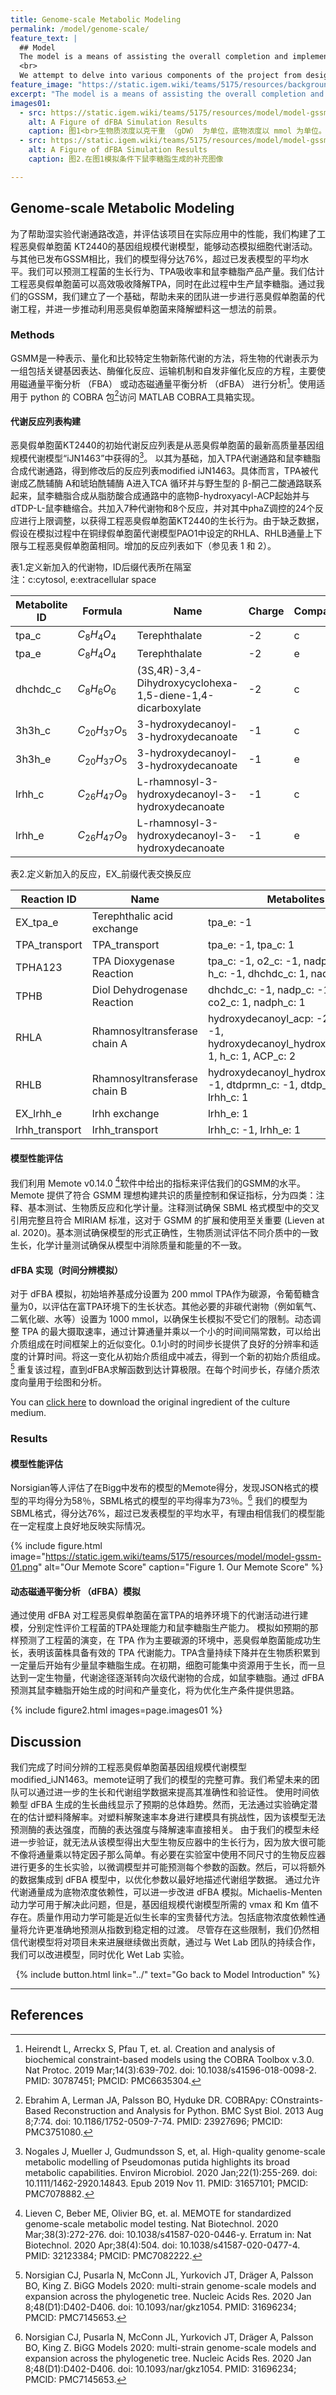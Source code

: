 ```yaml
---
title: Genome-scale Metabolic Modeling
permalink: /model/genome-scale/
feature_text: |
  ## Model
  The model is a means of assisting the overall completion and implementation of a project through computational methods.
  <br>
  We attempt to delve into various components of the project from design to implementation for model construction and computation.
feature_image: "https://static.igem.wiki/teams/5175/resources/background/bg-model.jpg"
excerpt: "The model is a means of assisting the overall completion and implementation of a project through computational methods."
images01:
  - src: https://static.igem.wiki/teams/5175/resources/model/model-gssm-02.png
    alt: A Figure of dFBA Simulation Results
    caption: 图1<br>生物质浓度以克干重 （gDW） 为单位，底物浓度以 mmol 为单位。<br>模拟开始时，菌株的初始生物量为 0.1 gDW，鼠李糖脂由于生成量过少难以辨别，补充见图2
  - src: https://static.igem.wiki/teams/5175/resources/model/model-gssm-03.png
    alt: A Figure of dFBA Simulation Results
    caption: 图2.在图1模拟条件下鼠李糖脂生成的补充图像

---
```


## Genome-scale Metabolic Modeling

为了帮助湿实验代谢通路改造，并评估该项目在实际应用中的性能，我们构建了工程恶臭假单胞菌 KT2440的基因组规模代谢模型，能够动态模拟细胞代谢活动。与其他已发布GSSM相比，我们的模型得分达76%，超过已发表模型的平均水平。我们可以预测工程菌的生长行为、TPA吸收率和鼠李糖脂产品产量。我们估计工程恶臭假单胞菌可以高效吸收降解TPA，同时在此过程中生产鼠李糖脂。通过我们的GSSM，我们建立了一个基础，帮助未来的团队进一步进行恶臭假单胞菌的代谢工程，并进一步推动利用恶臭假单胞菌来降解塑料这一想法的前景。

### Methods

GSMM是一种表示、量化和比较特定生物新陈代谢的方法，将生物的代谢表示为一组包括关键基因表达、酶催化反应、运输机制和自发非催化反应的方程，主要使用磁通量平衡分析 （FBA） 或动态磁通量平衡分析 （dFBA） 进行分析[^1]。使用适用于 python 的 COBRA 包[^2]访问 MATLAB COBRA工具箱实现。

#### 代谢反应列表构建

 恶臭假单胞菌KT2440的初始代谢反应列表是从恶臭假单胞菌的最新高质量基因组规模代谢模型“iJN1463”中获得的[^3]。 以其为基础，加入TPA代谢通路和鼠李糖脂合成代谢通路，得到修改后的反应列表modified iJN1463。具体而言，TPA被代谢成乙酰辅酶 A和琥珀酰辅酶 A进入TCA 循环并与野生型的 β-酮己二酸通路联系起来，鼠李糖脂合成从脂肪酸合成通路中的底物β-hydroxyacyl-ACP起始并与dTDP-L-鼠李糖缩合。共加入7种代谢物和8个反应，并对其中phaZ调控的24个反应进行上限调整，以获得工程恶臭假单胞菌KT2440的生长行为。由于缺乏数据，假设在模拟过程中在铜绿假单胞菌代谢模型PAO1中设定的RHLA、RHLB通量上下限与工程恶臭假单胞菌相同。增加的反应列表如下（参见表 1 和 2）。

 <figcaption class="caption table_caption">表1.定义新加入的代谢物，ID后缀代表所在隔室<br>注：c:cytosol, e:extracellular space</figcaption>

 | Metabolite ID | Formula  | Name                                                       | Charge | Compartment |
| ------------- | -------- | ---------------------------------------------------------- | ------ | ----------- |
| tpa_c         | $C_8H_4O_4$   | Terephthalate                                              | -2     | c           |
| tpa_e         | $C_8H_4O_4$   | Terephthalate                                              | -2     | e           |
| dhchdc_c      | $C_8H_6O_6$   | (3S,4R)-3,4-Dihydroxycyclohexa-1,5-diene-1,4-dicarboxylate | -2     | c           |
| 3h3h_c        | $C_{20}H_{37}O_5$ | 3-hydroxydecanoyl-3-hydroxydecanoate                       | -1     | c           |
| 3h3h_e        | $C_{20}H_{37}O_5$ | 3-hydroxydecanoyl-3-hydroxydecanoate                       | -1     | e           |
| lrhh_c        | $C_{26}H_{47}O_9$ | L-rhamnosyl-3-hydroxydecanoyl-3-hydroxydecanoate           | -1     | c           |
| lrhh_e        | $C_{26}H_{47}O_9$ | L-rhamnosyl-3-hydroxydecanoyl-3-hydroxydecanoate           | -1     | e           |

<figcaption class="caption table_caption">表2.定义新加入的反应，EX_前缀代表交换反应 </figcaption>

| Reaction ID    | Name                         | Metabolites                                                  |
| -------------- | ---------------------------- | ------------------------------------------------------------ |
| EX_tpa_e       | Terephthalic acid exchange   | tpa_e: -1                                                    |
| TPA_transport  | TPA_transport                | tpa_e: -1, tpa_c: 1                                          |
| TPHA123        | TPA Dioxygenase Reaction     | tpa_c: -1, o2_c: -1, nadph_c: -1, h_c:  -1, dhchdc_c: 1, nadp_c: 1 |
| TPHB           | Diol Dehydrogenase Reaction  | dhchdc_c: -1, nadp_c: -1, dhbz_c: 1,  co2_c: 1, nadph_c: 1   |
| RHLA           | Rhamnosyltransferase chain A | hydroxydecanoyl_acp: -2, h2o_c: -1,  hydroxydecanoyl_hydroxydecanoate: 1, h_c: 1, ACP_c: 2 |
| RHLB           | Rhamnosyltransferase chain B | hydroxydecanoyl_hydroxydecanoate: -1,  dtdprmn_c: -1, dtdp_c: 1, h_c: 1, lrhh_c: 1 |
| EX_lrhh_e      | lrhh exchange                | lrhh_e: 1                                                    |
| lrhh_transport | lrhh_transport               | lrhh_c: -1, lrhh_e: 1                                        |

#### 模型性能评估

我们利用 Memote v0.14.0 [^4]软件中给出的指标来评估我们的GSMM的水平。Memote 提供了符合 GSMM 理想构建共识的质量控制和保证指标，分为四类：注释、基本测试、生物质反应和化学计量。注释测试确保 SBML 格式模型中的交叉引用完整且符合 MIRIAM 标准，这对于 GSMM 的扩展和使用至关重要 (Lieven at al. 2020)。基本测试确保模型的形式正确性，生物质测试评估不同介质中的一致生长，化学计量测试确保从模型中消除质量和能量的不一致。

#### dFBA 实现（时间分辨模拟）

对于 dFBA 模拟，初始培养基成分设置为 200 mmol TPA作为碳源，令葡萄糖含量为0，以评估在富TPA环境下的生长状态。其他必要的非碳代谢物（例如氧气、二氧化碳、水等）设置为 1000 mmol，以确保生长模拟不受它们的限制。动态调整 TPA 的最大摄取速率，通过计算通量并乘以一个小的时间间隔常数，可以给出介质组成在时间框架上的近似变化。0.1小时的时间步长提供了良好的分辨率和适度的计算时间。将这一变化从初始介质组成中减去，得到一个新的初始介质组成。[^5] 重复该过程，直到dFBA求解函数到达计算极限。在每个时间步长，存储介质浓度向量用于绘图和分析。

You can <a href="https://static.igem.wiki/teams/5175/resources/model/model-gssm-attachment-01.csv" target="_blank">click here</a> to download the original ingredient of the culture medium.

### Results

#### 模型性能评估

Norsigian等人评估了在Bigg中发布的模型的Memote得分，发现JSON格式的模型的平均得分为58％，SBML格式的模型的平均得率为73％。[^5] 我们的模型为SBML格式，得分达76%，超过已发表模型的平均水平，有理由相信我们的模型能在一定程度上良好地反映实际情况。

{% include figure.html image="https://static.igem.wiki/teams/5175/resources/model/model-gssm-01.png" alt="Our Memote Score" caption="Figure 1. Our Memote Score" %}

#### 动态磁通平衡分析 （dFBA）模拟

通过使用 dFBA 对工程恶臭假单胞菌在富TPA的培养环境下的代谢活动进行建模，分别定性评价工程菌的TPA处理能力和鼠李糖脂生产能力。
模拟如预期的那样预测了工程菌的演变，在 TPA 作为主要碳源的环境中，恶臭假单胞菌能成功生长，表明该菌株具备有效的 TPA 代谢能力。TPA含量持续下降并在生物质积累到一定量后开始有少量鼠李糖脂生成。在初期，细胞可能集中资源用于生长，而一旦达到一定生物量，代谢途径逐渐转向次级代谢物的合成，如鼠李糖脂。通过 dFBA 预测其鼠李糖脂开始生成的时间和产量变化，将为优化生产条件提供思路。

{% include figure2.html images=page.images01 %}

## Discussion

我们完成了时间分辨的工程恶臭假单胞菌基因组规模代谢模型modified_iJN1463。memote证明了我们的模型的完整可靠。我们希望未来的团队可以通过进一步的生长和代谢组学数据来提高其准确性和验证性。
使用时间依赖型 dFBA 生成的生长曲线显示了预期的总体趋势。然而，无法通过实验确定潜在的估计塑料降解率。对塑料解聚速率本身进行建模具有挑战性，因为该模型无法预测酶的表达强度，而酶的表达强度与降解速率直接相关。
由于我们的模型未经进一步验证，就无法从该模型得出大型生物反应器中的生长行为，因为放大很可能不像将通量乘以特定因子那么简单。有必要在实验室中使用不同尺寸的生物反应器进行更多的生长实验，以微调模型并可能预测每个参数的函数。然后，可以将额外的数据集成到 dFBA 模型中，以优化参数以最好地描述代谢组学数据。
通过允许代谢通量成为底物浓度依赖性，可以进一步改进 dFBA 模拟。Michaelis-Menten 动力学可用于解决此问题，但是，基因组规模代谢模型所需的 vmax 和 Km 值不存在。质量作用动力学可能是近似生长率的宝贵替代方法。包括底物浓度依赖性通量将允许更准确地预测从指数到稳定相的过渡。
尽管存在这些限制，我们仍然相信代谢模型将对项目未来进展继续做出贡献，通过与 Wet Lab 团队的持续合作，我们可以改进模型，同时优化 Wet Lab 实验。



<center>{% include button.html link="../" text="Go back to Model Introduction" %}</center>

---

## References

[^1]: Heirendt L, Arreckx S, Pfau T, et. al. Creation and analysis of biochemical constraint-based models using the COBRA Toolbox v.3.0. Nat Protoc. 2019 Mar;14(3):639-702. doi: 10.1038/s41596-018-0098-2. PMID: 30787451; PMCID: PMC6635304. 
[^2]: Ebrahim A, Lerman JA, Palsson BO, Hyduke DR. COBRApy: COnstraints-Based Reconstruction and Analysis for Python. BMC Syst Biol. 2013 Aug 8;7:74. doi: 10.1186/1752-0509-7-74. PMID: 23927696; PMCID: PMC3751080. 
[^3]: Nogales J, Mueller J, Gudmundsson S, et, al. High-quality genome-scale metabolic modelling of Pseudomonas putida highlights its broad metabolic capabilities. Environ Microbiol. 2020 Jan;22(1):255-269. doi: 10.1111/1462-2920.14843. Epub 2019 Nov 11. PMID: 31657101; PMCID: PMC7078882. 
[^4]: Lieven C, Beber ME, Olivier BG, et. al. MEMOTE for standardized genome-scale metabolic model testing. Nat Biotechnol. 2020 Mar;38(3):272-276. doi: 10.1038/s41587-020-0446-y. Erratum in: Nat Biotechnol. 2020 Apr;38(4):504. doi: 10.1038/s41587-020-0477-4. PMID: 32123384; PMCID: PMC7082222. 
[^5]: Norsigian CJ, Pusarla N, McConn JL, Yurkovich JT, Dräger A, Palsson BO, King Z. BiGG Models 2020: multi-strain genome-scale models and expansion across the phylogenetic tree. Nucleic Acids Res. 2020 Jan 8;48(D1):D402-D406. doi: 10.1093/nar/gkz1054. PMID: 31696234; PMCID: PMC7145653. 
